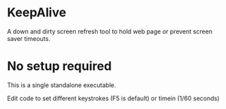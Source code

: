 # KeepAlive
A down and dirty screen refresh tool to hold web page or prevent screen saver timeouts.

# No setup required 
This is a single standalone executable.

Edit code to set different keystrokes (F5 is default) or timein (1/60 seconds)
